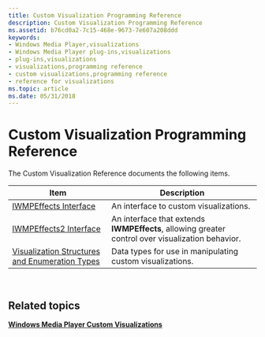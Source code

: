 ```yaml
---
title: Custom Visualization Programming Reference
description: Custom Visualization Programming Reference
ms.assetid: b76cd0a2-7c15-468e-9673-7e607a208ddd
keywords:
- Windows Media Player,visualizations
- Windows Media Player plug-ins,visualizations
- plug-ins,visualizations
- visualizations,programming reference
- custom visualizations,programming reference
- reference for visualizations
ms.topic: article
ms.date: 05/31/2018
---
```


# Custom Visualization Programming Reference

The Custom Visualization Reference documents the following items.



| Item                                                                                                 | Description                                                                                      |
|------------------------------------------------------------------------------------------------------|--------------------------------------------------------------------------------------------------|
| [IWMPEffects Interface](/windows/desktop/api/effects/nn-effects-iwmpeffects)                                                             | An interface to custom visualizations.                                                           |
| [IWMPEffects2 Interface](/windows/desktop/api/effects/nn-effects-iwmpeffects2)                                                           | An interface that extends **IWMPEffects**, allowing greater control over visualization behavior. |
| [Visualization Structures and Enumeration Types](visualization-structures-and-enumeration-types.md) | Data types for use in manipulating custom visualizations.                                        |



 

## Related topics

<dl> <dt>

[**Windows Media Player Custom Visualizations**](windows-media-player-custom-visualizations.md)
</dt> </dl>

 

 




